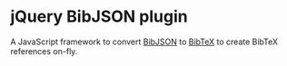 # jQuery BibJSON plugin

A JavaScript framework to convert [BibJSON](http://okfnlabs.org/bibjson/) to [BibTeX](http://www.bibtex.org/) to create BibTeX references on-fly.
